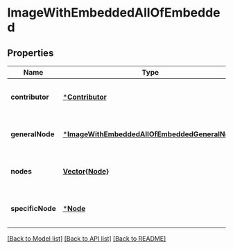 # ImageWithEmbeddedAllOfEmbedded


## Properties
Name | Type | Description | Notes
------------ | ------------- | ------------- | -------------
**contributor** | [***Contributor**](Contributor.md) |  | [optional] [default to nothing]
**generalNode** | [***ImageWithEmbeddedAllOfEmbeddedGeneralNode**](ImageWithEmbeddedAllOfEmbeddedGeneralNode.md) |  | [optional] [default to nothing]
**nodes** | [**Vector{Node}**](Node.md) |  | [optional] [default to nothing]
**specificNode** | [***Node**](Node.md) |  | [optional] [default to nothing]


[[Back to Model list]](../README.md#models) [[Back to API list]](../README.md#api-endpoints) [[Back to README]](../README.md)



